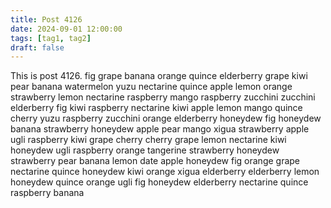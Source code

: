 ```yaml
---
title: Post 4126
date: 2024-09-01 12:00:00
tags: [tag1, tag2]
draft: false
---
```

This is post 4126.
fig
grape
banana
orange
quince
elderberry
grape
kiwi
pear
banana
watermelon
yuzu
nectarine
quince
apple
lemon
orange
strawberry
lemon
nectarine
raspberry
mango
raspberry
zucchini
zucchini
elderberry
fig
kiwi
raspberry
nectarine
kiwi
apple
lemon
mango
quince
cherry
yuzu
raspberry
zucchini
orange
elderberry
honeydew
fig
honeydew
banana
strawberry
honeydew
apple
pear
mango
xigua
strawberry
apple
ugli
raspberry
kiwi
grape
cherry
cherry
grape
lemon
nectarine
kiwi
honeydew
ugli
raspberry
orange
tangerine
strawberry
honeydew
strawberry
pear
banana
lemon
date
apple
honeydew
fig
orange
grape
nectarine
quince
honeydew
kiwi
orange
xigua
elderberry
elderberry
lemon
honeydew
quince
orange
ugli
fig
honeydew
elderberry
nectarine
quince
raspberry
banana
